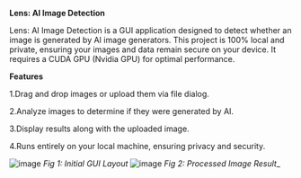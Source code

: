 **Lens: AI Image Detection**


Lens: AI Image Detection is a GUI application designed to detect whether an image is generated by AI image generators. This project is 100% local and private, ensuring your images and data remain secure on your device. It requires a CUDA GPU (Nvidia GPU) for optimal performance.

**Features**


1.Drag and drop images or upload them via file dialog.

2.Analyze images to determine if they were generated by AI.

3.Display results along with the uploaded image.

4.Runs entirely on your local machine, ensuring privacy and security.


![image](https://github.com/SreevadanMulugu/Lens-AI-Image-Detection/assets/64011908/3ffea274-81a7-4ad7-8420-035124d0f395)
                                                                                             _Fig 1: Initial GUI Layout_
![image](https://github.com/SreevadanMulugu/Lens-AI-Image-Detection/assets/64011908/3c8f2b26-05d6-4084-8271-dcbc097fe69f)
                                                                                           _Fig 2: Processed Image Result__

